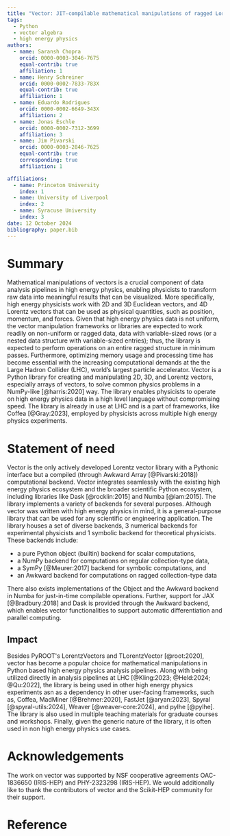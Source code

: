 ```yaml
---
title: "Vector: JIT-compilable mathematical manipulations of ragged Lorentz vectors"
tags:
  - Python
  - vector algebra
  - high energy physics
authors:
  - name: Saransh Chopra
    orcid: 0000-0003-3046-7675
    equal-contrib: true
    affiliation: 1
  - name: Henry Schreiner
    orcid: 0000-0002-7833-783X
    equal-contrib: true
    affiliation: 1
  - name: Eduardo Rodrigues
    orcid: 0000-0002-6649-343X
    affiliation: 2
  - name: Jonas Eschle
    orcid: 0000-0002-7312-3699
    affiliation: 3
  - name: Jim Pivarski
    orcid: 0000-0003-2846-7625
    equal-contrib: true
    corresponding: true
    affiliation: 1

affiliations:
  - name: Princeton University
    index: 1
  - name: University of Liverpool
    index: 2
  - name: Syracuse University
    index: 3
date: 12 October 2024
bibliography: paper.bib
---
```


# Summary

Mathematical manipulations of vectors is a crucial component of data analysis
pipelines in high energy physics, enabling physicists to transform raw data
into meaningful results that can be visualized. More specifically, high energy
physicists work with 2D and 3D Euclidean vectors, and 4D Lorentz vectors that
can be used as physical quantities, such as position, momentum, and forces.
Given that high energy physics data is not uniform, the vector manipulation
frameworks or libraries are expected to work readily on non-uniform or ragged
data, data with variable-sized rows (or a nested data structure with variable-sized
entries); thus, the library is expected to perform operations on an entire
ragged structure in minimum passes. Furthermore, optimizing memory usage and
processing time has become essential with the increasing computational demands
at the the Large Hadron Collider (LHC), world’s largest particle accelerator.
Vector is a Python library for creating and manipulating 2D, 3D,
and Lorentz vectors, especially arrays of vectors, to solve common physics
problems in a NumPy-like [@harris:2020] way. The library enables physicists to
operate on high energy physics data in a high level language without
compromising speed. The library is already in use at LHC and is a part of
frameworks, like Coffea [@Gray:2023], employed by physicists across multiple
high energy physics experiments.

# Statement of need

Vector is the only actively developed Lorentz vector library with
a Pythonic interface but a compiled (through Awkward Array [@Pivarski:2018])
computational backend. Vector integrates seamlessly with the existing high energy
physics ecosystem and the broader scientific Python ecosystem, including libraries
like Dask [@rocklin:2015] and Numba [@lam:2015]. The library implements a variety
of backends for several purposes. Although vector was written with high energy
physics in mind, it is a general-purpose library that can be used for any
scientific or engineering application. The library houses a set of diverse
backends, 3 numerical backends for experimental physicists and 1 symbolic
backend for theoretical physicists. These backends include:

- a pure Python object (builtin) backend for scalar computations,
- a NumPy backend for computations on regular collection-type data,
- a SymPy [@Meurer:2017] backend for symbolic computations, and
- an Awkward backend for computations on ragged collection-type data

There also exists implementations of the Object and the Awkward backend in Numba
for just-in-time compilable operations. Further, support for JAX [@Bradbury:2018]
and Dask is provided through the Awkward backend, which enables vector
functionalities to support automatic differentiation and parallel computing.

## Impact

Besides PyROOT's LorentzVectors and TLorentzVector [@root:2020], vector has
become a popular choice for mathematical manipulations in Python based high energy
physics analysis pipelines. Along with being utilized directly in
analysis pipelines at LHC [@Kling:2023; @Held:2024; @Qu:2022], the library is
being used in other high energy physics experiments asn as a dependency in other
user-facing frameworks, such as, Coffea, MadMiner [@Brehmer:2020], FastJet
[@aryan:2023], Spyral [@spyral-utils:2024], Weaver [@weaver-core:2024], and pylhe
[@pylhe]. The library is also used in multiple teaching materials for graduate
courses and workshops. Finally, given the generic nature of the library, it is
often used in non high energy physics use cases.

# Acknowledgements

The work on vector was supported by NSF cooperative agreements OAC-1836650
(IRIS-HEP) and PHY-2323298 (IRIS-HEP). We would additionally like to thank the
contributors of vector and the Scikit-HEP community for their support.

# Reference
